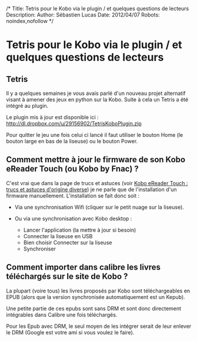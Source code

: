 /*
Title: Tetris pour le Kobo via le plugin / et quelques questions de lecteurs
Description: 
Author: Sébastien Lucas
Date: 2012/04/07
Robots: noindex,nofollow
*/
# Tetris pour le Kobo via le plugin / et quelques questions de lecteurs

## Tetris
Il y a quelques semaines je vous avais parlé d'un nouveau projet alternatif visant à amener des jeux en python sur la Kobo. Suite à cela un Tetris a été intégré au plugin.

Le plugin mis à jour est disponible ici : http://dl.dropbox.com/u/29156902/TetrisKoboPlugin.zip

Pour quitter le jeu une fois celui ci lancé il faut utiliser le bouton Home (le bouton large en bas de la liseuse) ou le bouton Power.

## Comment mettre à jour le firmware de son Kobo eReader Touch (ou Kobo by Fnac) ?

C'est vrai que dans la page de trucs et astuces (voir [Kobo eReader Touch : trucs et astuces d'origine diverse](blog/kobo-ereader-touch-5)) je ne parle que de l'installation d'un firmware manuellement. L'installation se fait donc soit :

*	Via une synchronisation Wifi (cliquer sur le petit nuage sur la liseuse).

*	Ou via une synchronisation avec Kobo desktop :
    * Lancer l'application (la mettre à jour si besoin)
    * Connecter la liseuse en USB
    * Bien choisir Connecter sur la liseuse
    * Synchroniser
## Comment importer dans calibre les livres téléchargés sur le site de Kobo ?

La plupart (voire tous) les livres proposés par Kobo sont téléchargeables en EPUB (alors que la version synchronisée automatiquement est un Kepub).

Une petite partie de ces epubs sont sans DRM et sont donc directement intégrables dans Calibre une fois téléchargés.

Pour les Epub avec DRM, le seul moyen de les intégrer serait de leur enlever le DRM (Google est votre ami si vous voulez le faire).


